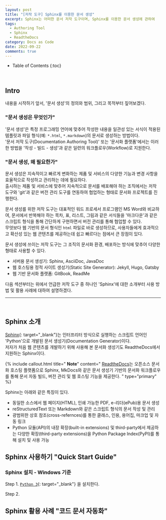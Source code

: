 ```yaml
---
layout: post
title: "[저작 도구] Sphinx를 이용한 문서 생성"
excerpt: Sphinx는 어떠한 문서 저작 도구이며, Sphinx를 이용한 문서 생성에 관하여
tags:
  - Authoring Tool
  - Sphinx
  - ReadtheDocs
category: Docs as Code
date: 2022-09-22
comments: true
---
```


* Table of Contents
{:toc}

<br>

## Intro 
내용을 시작하기 앞서, '문서 생성'의 정의와 범위, 그리고 목적부터 짚어보겠다.<br>  

### "문서 생성은 무엇인가"
'문서 생성'은 특정 프로그래밍 언어에 맞추어 작성한 내용을 일관성 있는 서식이 적용된 템플릿과 파일 형식(예: `*.html`, `*.markdown`)의 문서로 생성하는 방법이다. <br>
'문서 저작 도구(Documentation Authoring Tool)' 또는 '문서화 플랫폼'에서는 이러한 방법을 '작성 - 빌드 - 생성'과 같은 일련의 워크플로우(Workflow)로 지원한다. <br>

### "문서 생성, 왜 필요한가"
문서 생성은 지속적이고 빠르게 변화하는 제품 및 서비스의 다양한 기능과 변경 사항을 효율적으로 작성하고 관리하는 데에 필요하다. <Br>
출시하는 제품 및 서비스에 맞추어 지속적으로 문서를 배포해야 하는 조직에서는 저작 도구와 'git'과 같은 버전 관리 도구를 연동하여 협업하는 형태로 문서화 프로젝트를 진행한다.<br>

문서 생성를 위한 저작 도구는 대표적인 워드 프로세서 프로그램인 MS Word와 비교하여, 문서에서 반복해야 하는 목차, 표, 리스트, 그림과 같은 서식들을 '마크다운'과 같은 스크립트 형식을 통해 간단하게 구현하면서 버전 관리를 통해 협업할 수 있다.<br>
무엇보다 웹 기반의 문서 형식인 `html` 파일로 바로 생성하므로, 사용자들에게 효과적으고 확산성 있는 웹 콘텐츠를 제공하는데 쉽고 빠르다는 점에서 큰 장점이 있다. <br>

문서 생성에 쓰이는 저작 도구는 그 조직의 문서화 환경, 배포하는 방식에 맞추어 다양한 형태로 사용할 수 있다. <br>
 - 서버용 문서 생성기: Sphinx, AsciiDoc, JavaDoc
 - 웹 호스팅용 정적 사이트 생성기(Static Site Generator):
   Jekyll, Hugo, Gatsby
 - 웹 기반 문서화 플랫폼: GitBook, ReadMe

다음 섹션부터는 위에서 언급한 저작 도구 중 하나인 'Sphinx'에 대한 소개부터 사용 방법 및 활용 사례에 대하여 설명하겠다.
   
---

<Br>

## Sphinx 소개
[Sphinx](https://www.sphinx-doc.org/en/master/index.html){: target="_blank"}는 인터프리터 방식으로 실행하는 스크립트 언어인 'Python'으로 개발된 문서 생성기(Documentation Generator)이다.
<br>
저자가 처음 웹 콘텐츠를 개발하기 위해 사용해 본 문서화 생성기도 ReadtheDocs에서 지원하는 Sphinx이다.

{% include callout.html title=" **Note**" content=" [ReadtheDocs](https://readthedocs.org/)는 오픈소스 문서화 호스팅 플랫폼으로 Sphinx, MkDocs와 같은 문서 생성기 기반의 문서화 워크플로우를 통해 문서 자동 빌드, 버전 관리 및 웹 호스팅 기능을 제공한다. " type="primary" %}

Sphinx는 아래와 같은 특징이 있다.
  - 동일한 소스에서 웹 페이지(HTML), 인쇄 가능한 PDF, e-리더(ePub)용 문서 생성
  - reStructuredText 또는 Markdown와 같은 스크립트 형식의 문서 작성 및 관리
  - 광범위한 상호 참조(cross-refernces)를 통한 클래스, 인용, 용어집, 마크업 및 자동 링크
  - Python 모듈(API)의 내장 확장(built-in extensions) 및 third-party에서 제공하는 다양한 확장(third-party extensions)을 Python Package Index(PyPI)를 통해 설치 및 사용 가능

## Sphinx 사용하기 "Quick Start Guide"

### Sphinx 설치 -  Windows 기준

 Step 1. [`Python 3`](https://www.python.org/downloads/windows/){: target="_blank"} 을 설치한다.

 Step 2.


## Sphinx 활용 사례 "코드 문서 자동화"



